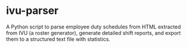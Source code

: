 # ivu-parser
A Python script to parse employee duty schedules from HTML extracted from IVU (a roster generator), generate detailed shift reports, and export them to a structured text file with statistics.

